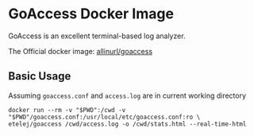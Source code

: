 # GoAccess Docker Image

GoAccess is an excellent terminal-based log analyzer.

The Official docker image: [allinurl/goaccess](https://hub.docker.com/r/allinurl/goaccess/)

## Basic Usage
Assuming `goaccess.conf` and `access.log` are in current working directory

```
docker run --rm -v "$PWD":/cwd -v "$PWD"/goaccess.conf:/usr/local/etc/goaccess.conf:ro \
etelej/goaccess /cwd/access.log -o /cwd/stats.html --real-time-html
```






